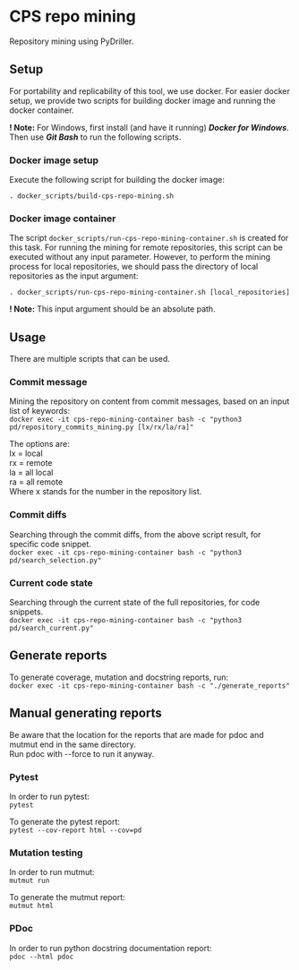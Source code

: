 # CPS repo mining
Repository mining using PyDriller.

## Setup
For portability and replicability of this tool, we use docker.
For easier docker setup, we provide two scripts for building docker image and running the docker container.

__! Note:__ For Windows, first install (and have it running) **_Docker for Windows_**. Then use **_Git Bash_** to run the following scripts.

### Docker image setup
Execute the following script for building the docker image:

`. docker_scripts/build-cps-repo-mining.sh`

### Docker image container
The script `docker_scripts/run-cps-repo-mining-container.sh` is created for this task. 
For running the mining for remote repositories, this script can be executed without any input parameter.
However, to perform the mining process for local repositories, we should pass the directory of local repositories as the input argument:

`. docker_scripts/run-cps-repo-mining-container.sh [local_repositories]`

__! Note:__ This input argument should be an absolute path.

## Usage
There are multiple scripts that can be used.

### Commit message
Mining the repository on content from commit messages, based on an input list of keywords:\
`docker exec -it cps-repo-mining-container bash -c "python3 pd/repository_commits_mining.py [lx/rx/la/ra]"`

The options are:\
lx = local\
rx = remote\
la = all local\
ra = all remote\
Where x stands for the number in the repository list.

### Commit diffs
Searching through the commit diffs, from the above script result, for specific code snippet.\
`docker exec -it cps-repo-mining-container bash -c "python3 pd/search_selection.py"`


### Current code state
Searching through the current state of the full repositories, for code snippets.\
`docker exec -it cps-repo-mining-container bash -c "python3 pd/search_current.py"`


## Generate reports
To generate coverage, mutation and docstring reports, run:\
`docker exec -it cps-repo-mining-container bash -c "./generate_reports"`

## Manual generating reports
Be aware that the location for the reports that are made for pdoc and mutmut end in the same directory.\
Run pdoc with --force to run it anyway.

### Pytest
In order to run pytest:\
`pytest`

To generate the pytest report:\
`pytest --cov-report html --cov=pd`

### Mutation testing
In order to run mutmut:\
`mutmut run`

To generate the mutmut report:\
`mutmut html`

### PDoc
In order to run python docstring documentation report:\
`pdoc --html pdoc`
